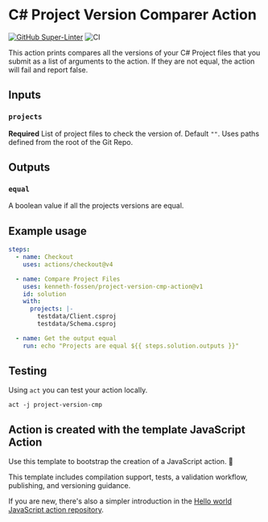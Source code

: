 # C# Project Version Comparer Action 

[![GitHub Super-Linter](https://github.com/kenneth-fossen/project-version-cmp-action/actions/workflows/linter.yml/badge.svg)](https://github.com/super-linter/super-linter)
![CI](https://github.com/kenneth-fossen/project-version-cmp-action/actions/workflows/ci.yml/badge.svg)

This action prints compares all the versions of your C# Project files that you
submit as a list of arguments to the action. If they are not equal, the action
will fail and report false.

## Inputs

### `projects`

**Required** List of project files to check the version of. Default `""`. Uses
paths defined from the root of the Git Repo.

## Outputs

### `equal`

A boolean value if all the projects versions are equal.

## Example usage

```yaml
steps:
  - name: Checkout
    uses: actions/checkout@v4

  - name: Compare Project Files
    uses: kenneth-fossen/project-version-cmp-action@v1
    id: solution
    with:
      projects: |-
        testdata/Client.csproj
        testdata/Schema.csproj

  - name: Get the output equal
    run: echo "Projects are equal ${{ steps.solution.outputs }}"
```

## Testing

Using `act` you can test your action locally.

`act -j project-version-cmp`

## Action is created with the template JavaScript Action

Use this template to bootstrap the creation of a JavaScript action. :rocket:

This template includes compilation support, tests, a validation workflow,
publishing, and versioning guidance.

If you are new, there's also a simpler introduction in the
[Hello world JavaScript action repository](https://github.com/actions/hello-world-javascript-action).
